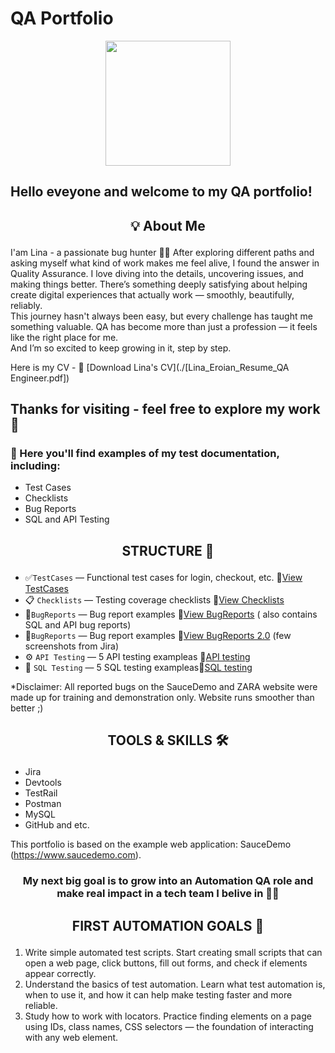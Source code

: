 # **QA Portfolio**
<p align="center">
  <img src= "https://media.giphy.com/media/ieyl9zmCjO4b4t6qoY/giphy.gif" width="200">
</p>

## Hello eveyone and welcome to my QA portfolio! 
## <p align="center"> 💡 About Me
I'am Lina - a passionate bug hunter 🕵️‍♀️ 
After exploring different paths and asking myself what kind of work makes me feel alive, I found the answer in Quality Assurance.
I love diving into the details, uncovering issues, and making things better. There’s something deeply satisfying about helping create digital experiences that actually work — smoothly, beautifully, reliably.  
This journey hasn't always been easy, but every challenge has taught me something valuable. QA has become more than just a profession — it feels like the right place for me.  
And I’m so excited to keep growing in it, step by step. 

Here is my CV - 📄 [Download Lina's CV](./[Lina_Eroian_Resume_QA Engineer.pdf])

Thanks for visiting - feel free to explore my work 🤝
---
 
### 📌 Here you'll find examples of my test documentation, including:

- Test Cases
- Checklists
- Bug Reports
- SQL and API Testing

## <p align="center"> STRUCTURE 📜

- ✅`TestCases` — Functional test cases for login, checkout, etc. 📄[View TestCases](TestCases.md)
- 📋 `Checklists` — Testing coverage checklists 📄[View Checklists](Checklists.md)  
- 🐞`BugReports` — Bug report examples 📄[View BugReports](BugReports.md) ( also contains SQL and API bug reports)
- 📎`BugReports` — Bug report examples 📄[View BugReports 2.0](Jira-screenshots) (few screenshots from Jira)
- ⚙️ `API Testing` — 5 API testing exampleas 📄[API testing ](APITesting.md)
- 🐬 `SQL Testing` — 5 SQL testing exampleas📄[SQL testing](SQLTesting.md)

*Disclaimer: All reported bugs on the SauceDemo and ZARA website were made up for training and demonstration only. Website runs smoother than better ;)

  
## <p align="center">TOOLS & SKILLS 🛠️

- Jira
- Devtools
- TestRail
- Postman
- MySQL
- GitHub and etc.

This portfolio is based on the example web application: SauceDemo (https://www.saucedemo.com).

### <p align="center"><strong> My next big goal is to grow into an Automation QA role and make real impact in a tech team I belive in 🚀✨</strong></p>

## <p align="center"> FIRST AUTOMATION GOALS 🎯
1. Write simple automated test scripts. Start creating small scripts that can open a web page, click buttons, fill out forms, and check if elements appear correctly.
2. Understand the basics of test automation. Learn what test automation is, when to use it, and how it can help make testing faster and more reliable.
3. Study how to work with locators. Practice finding elements on a page using IDs, class names, CSS selectors — the foundation of interacting with any web element.
